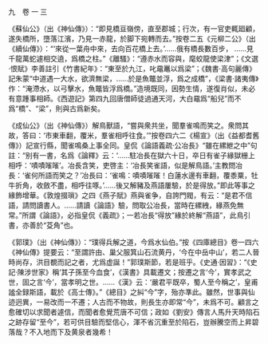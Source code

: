 九　卷 一 三

《蘇仙公》（出《神仙傳》）：“即見橋亘嶺傍，直至郡城；行次，有一官吏輒廻顧，遂失橋所，墮落江濱，乃見一赤龍，於脚下宛轉而去。”按卷二五《元柳二公》（出《續仙傳》）：“‘來從一葉舟中來，去向百花橋上去。’……俄有橋長數百步，
……見千龍萬蛇遽相交遶，爲橋之柱。”《離騷》：“遵赤水而容與，麾蛟龍使梁津”；《文選·恨賦》李善註引《竹書紀年》：“東至於九江，叱黿鼉以爲梁”；《魏書·高句麗傳》記朱蒙“中道遇一大水，欲濟無梁，……於是魚鼈並浮，爲之成橋”，《梁書·諸夷傳》作：“淹滯水，以弓擊水，魚鼈皆浮爲橋。”造境既同，因勢生情，遂復肖似，未必有意踵事相師。《西遊記》第四九回唐僧師徒過通天河，大白黿爲“船兒”而不爲“橋”、“梁”，則與古爲新矣。

《成仙公》（出《神仙傳》）解鳥獸語，“嘗與衆共坐，聞羣雀鳴而笑之。衆問其故，答曰：‘市東車翻，覆米，羣雀相呼往食。’”按卷四六二《楊宣》（出《益都耆舊傳》）記宣行縣，聞雀鳴桑上事全同。皇侃《論語義疏·公冶長》“雖在縲紲之中”句註：“别有一書，名爲《論釋》云：‘……駐冶長在獄六十日，卒日有雀子緣獄栅上相呼：‘嘖嘖𠻘𠻘’。冶長含笑，吏啓主：‘冶長笑雀語，似是解鳥語。’主教問冶長：‘雀何所語而笑之？’冶長曰：‘雀鳴：嘖嘖𠻘𠻘！白蓮水邊有車翻，覆黍粟，牡牛折角，收斂不盡，相呼往啄。’……後又解豬及燕語屢驗，於是得放。”即此等事之緣飾增華。《敦煌掇瑣》之四《燕子賦》燕與雀争，自誇門閥，有云：“是君不信語，請問讀書人。……請讀《論語》驗，問取公冶長，當時在縲絏，緣燕免無常。”所謂《論語》，必指皇侃《義疏》；一若冶長“得放”緣於終解“燕語”，此鳥引書，亦善於“芟角”也。

《郭璞》（出《神仙傳》）：“璞得兵解之道，今爲水仙伯。”按《四庫總目》卷一四六《神仙傳》提要云：“至謂許由、巢父服箕山石流黄丹，‘今在中岳中山’，若二人晉時尚存，洪目覩而記之者，尤爲虚誕！”郭璞斯節，若是班乎。《史通·因習》：“《史記·陳涉世家》稱‘其子孫至今血食’，《漢書》具載遷文；按遷之言‘今’，實孝武之世，固之言‘今’，當孝明之世。……《漢》云：‘嚴君平既卒，蜀人至今稱之’，皇甫謐全録斯語，載於《高士傳》。”《總目》之糾“今”字，殆亦準此。雖然，世事與仙迹迥異，一易改而一不遷；人古而不物故，則長生亦即常“今”，未爲不可。顧言之愈確切以求聞者遽信，而聞者愈覺荒唐不可信；政如《劉安》傳言人馬升天時陷石之跡存留“至今”，若可供目驗而堅信心，渾不省沉重至於陷石，豈辦騰空而上昇碧落哉？不入地而下及黄泉者幾希！
